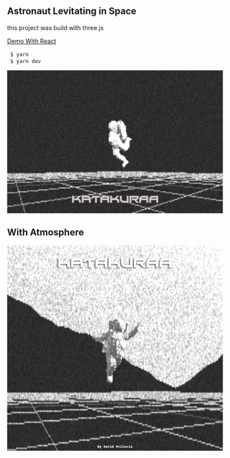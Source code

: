 ## Astronaut Levitating in Space

this project was build with three.js

[Demo With React](https://katakuraa.dev/?ref=astrorepo)

```
 $ yarn 
 $ yarn dev
```

![Preview](prev.png "Preview")

## With Atmosphere
![ATMOSPHERE](prev-atmosphere.png "With Atmosphere")
